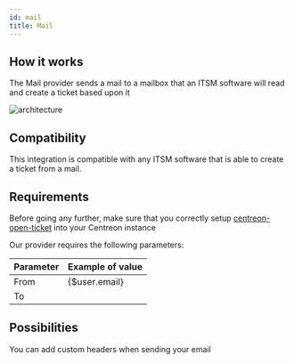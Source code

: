 ```yaml
---
id: mail
title: Mail
---
```


## How it works

The Mail provider sends a mail to a mailbox that an ITSM software will read and
create a ticket based upon it

![architecture](assets/integrations/open-tickets/ot-mail-architecture.png)

## Compatibility

This integration is compatible with any ITSM software that is able to create a
ticket from a mail.

## Requirements

Before going any further, make sure that you correctly setup
[centreon-open-ticket](https://documentation.centreon.com/docs/centreon-open-tickets/en/latest/installation/index.html)
into your Centreon instance

Our provider requires the following parameters:

| Parameter | Example of value |
| --------- | ---------------- |
| From      | {$user.email}    |
| To        |                  |

## Possibilities

You can add custom headers when sending your email
